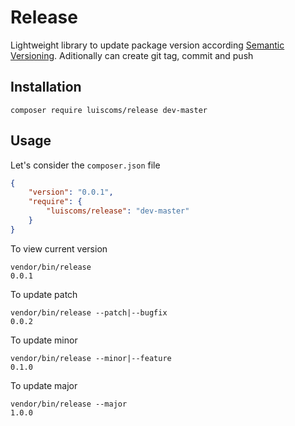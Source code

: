 Release
==

Lightweight library to update package version according [Semantic Versioning](http://semver.org/).
Aditionally can create git tag, commit and push

Installation
----

    composer require luiscoms/release dev-master

Usage
----

Let's consider the `composer.json` file

```json
{
    "version": "0.0.1",
    "require": {
        "luiscoms/release": "dev-master"
    }
}
```

To view current version

    vendor/bin/release
    0.0.1

To update patch

    vendor/bin/release --patch|--bugfix
    0.0.2

To update minor

    vendor/bin/release --minor|--feature
    0.1.0

To update major

    vendor/bin/release --major
    1.0.0
